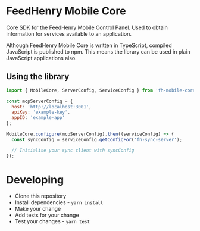 # FeedHenry Mobile Core

Core SDK for the FeedHenry Mobile Control Panel. Used to obtain information
for services available to an application.

Although FeedHenry Mobile Core is written in TypeScript, compiled JavaScript is
published to npm. This means the library can be used in plain JavaScript
applications also.

## Using the library

```javascript
import { MobileCore, ServerConfig, ServiceConfig } from 'fh-mobile-core';

const mcpServerConfig = {
  host: 'http://localhost:3001',
  apiKey: 'example-key',
  appID: 'example-app'
};

MobileCore.configure(mcpServerConfig).then((serviceConfig) => {
  const syncConfig = serviceConfig.getConfigFor('fh-sync-server');

  // Initialise your sync client with syncConfig
});
```

# Developing

* Clone this repository
* Install dependencies - `yarn install`
* Make your change
* Add tests for your change
* Test your changes - `yarn test`
